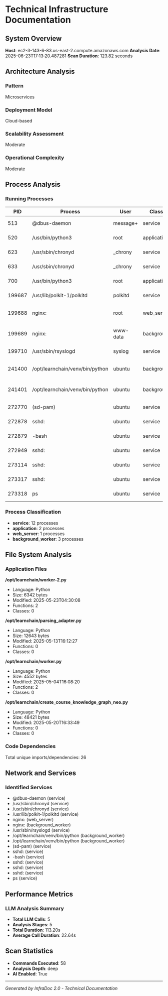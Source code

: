 # Technical Infrastructure Documentation

## System Overview

**Host**: ec2-3-143-6-83.us-east-2.compute.amazonaws.com
**Analysis Date**: 2025-06-23T17:13:20.487281
**Scan Duration**: 123.82 seconds

## Architecture Analysis

### Pattern
Microservices

### Deployment Model
Cloud-based

### Scalability Assessment
Moderate

### Operational Complexity
Moderate

## Process Analysis

### Running Processes
| PID | Process | User | Classification | Purpose |
|-----|---------|------|----------------|----------|
| 513 | @dbus-daemon | message+ | service | Application service |
| 520 | /usr/bin/python3 | root | application | Application service |
| 623 | /usr/sbin/chronyd | _chrony | service | Application service |
| 633 | /usr/sbin/chronyd | _chrony | service | Application service |
| 700 | /usr/bin/python3 | root | application | Application service |
| 199687 | /usr/lib/polkit-1/polkitd | polkitd | service | Application service |
| 199688 | nginx: | root | web_server | Web server and reverse proxy |
| 199689 | nginx: | www-data | background_worker | Background task processing |
| 199710 | /usr/sbin/rsyslogd | syslog | service | Application service |
| 241400 | /opt/learnchain/venv/bin/python | ubuntu | background_worker | Background task processing |
| 241401 | /opt/learnchain/venv/bin/python | ubuntu | background_worker | Background task processing |
| 272770 | (sd-pam) | ubuntu | service | Application service |
| 272878 | sshd: | ubuntu | service | Application service |
| 272879 | -bash | ubuntu | service | Application service |
| 272949 | sshd: | ubuntu | service | Application service |
| 273114 | sshd: | ubuntu | service | Application service |
| 273317 | sshd: | ubuntu | service | Application service |
| 273318 | ps | ubuntu | service | Application service |


### Process Classification
- **service**: 12 processes
- **application**: 2 processes
- **web_server**: 1 processes
- **background_worker**: 3 processes

## File System Analysis

### Application Files

**/opt/learnchain/worker-2.py**
- Language: Python
- Size: 6342 bytes
- Modified: 2025-05-23T04:30:08
- Functions: 2
- Classes: 0


**/opt/learnchain/parsing_adapter.py**
- Language: Python
- Size: 12643 bytes
- Modified: 2025-05-13T16:12:27
- Functions: 0
- Classes: 0


**/opt/learnchain/worker.py**
- Language: Python
- Size: 4552 bytes
- Modified: 2025-05-04T16:08:20
- Functions: 2
- Classes: 0


**/opt/learnchain/create_course_knowledge_graph_neo.py**
- Language: Python
- Size: 48421 bytes
- Modified: 2025-05-20T16:33:49
- Functions: 0
- Classes: 0


### Code Dependencies
Total unique imports/dependencies: 26

## Network and Services

### Identified Services
- @dbus-daemon (service)
- /usr/sbin/chronyd (service)
- /usr/sbin/chronyd (service)
- /usr/lib/polkit-1/polkitd (service)
- nginx: (web_server)
- nginx: (background_worker)
- /usr/sbin/rsyslogd (service)
- /opt/learnchain/venv/bin/python (background_worker)
- /opt/learnchain/venv/bin/python (background_worker)
- (sd-pam) (service)
- sshd: (service)
- -bash (service)
- sshd: (service)
- sshd: (service)
- sshd: (service)
- ps (service)

## Performance Metrics

### LLM Analysis Summary
- **Total LLM Calls**: 5
- **Analysis Stages**: 5
- **Total Duration**: 113.20s
- **Average Call Duration**: 22.64s

## Scan Statistics
- **Commands Executed**: 58
- **Analysis Depth**: deep
- **AI Enabled**: True

---
*Generated by InfraDoc 2.0 - Technical Documentation*
